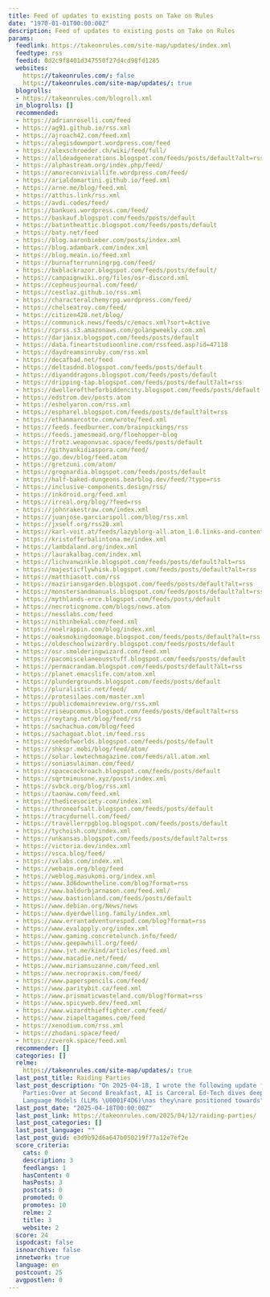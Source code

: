 ```yaml
---
title: Feed of updates to existing posts on Take on Rules
date: "1970-01-01T00:00:00Z"
description: Feed of updates to existing posts on Take on Rules
params:
  feedlink: https://takeonrules.com/site-map/updates/index.xml
  feedtype: rss
  feedid: 0d2c9f8401d347550f27d4cd98fd1285
  websites:
    https://takeonrules.com/: false
    https://takeonrules.com/site-map/updates/: true
  blogrolls:
  - https://takeonrules.com/blogroll.xml
  in_blogrolls: []
  recommended:
  - https://adrianroselli.com/feed
  - https://ag91.github.io/rss.xml
  - https://ajroach42.com/feed.xml
  - https://alegisdownport.wordpress.com/feed
  - https://alexschroeder.ch/wiki/feed/full/
  - https://alldeadgenerations.blogspot.com/feeds/posts/default?alt=rss
  - https://alphastream.org/index.php/feed/
  - https://amoreconviviallife.wordpress.com/feed/
  - https://arialdomartini.github.io/feed.xml
  - https://arne.me/blog/feed.xml
  - https://atthis.link/rss.xml
  - https://avdi.codes/feed/
  - https://bankuei.wordpress.com/feed/
  - https://baskauf.blogspot.com/feeds/posts/default
  - https://batintheattic.blogspot.com/feeds/posts/default
  - https://baty.net/feed
  - https://blog.aaronbieber.com/posts/index.xml
  - https://blog.adambark.com/index.xml
  - https://blog.meain.io/feed.xml
  - https://burnafterrunningrpg.com/feed/
  - https://bxblackrazor.blogspot.com/feeds/posts/default/
  - https://campaignwiki.org/files/osr-discord.xml
  - https://cepheusjournal.com/feed/
  - https://cestlaz.github.io/rss.xml
  - https://characteralchemyrpg.wordpress.com/feed/
  - https://chelseatroy.com/feed/
  - https://citizen428.net/blog/
  - https://communick.news/feeds/c/emacs.xml?sort=Active
  - https://cprss.s3.amazonaws.com/golangweekly.com.xml
  - https://darjanix.blogspot.com/feeds/posts/default
  - https://data.fineartstudioonline.com/rssfeed.asp?id=47118
  - https://daydreamsinruby.com/rss.xml
  - https://decafbad.net/feed
  - https://deltasdnd.blogspot.com/feeds/posts/default
  - https://diyanddragons.blogspot.com/feeds/posts/default
  - https://dripping-tap.blogspot.com/feeds/posts/default?alt=rss
  - https://dwelleroftheforbiddencity.blogspot.com/feeds/posts/default
  - https://edstrom.dev/posts.atom
  - https://eshelyaron.com/rss.xml
  - https://espharel.blogspot.com/feeds/posts/default?alt=rss
  - https://ethanmarcotte.com/wrote/feed.xml
  - https://feeds.feedburner.com/brainpickings/rss
  - https://feeds.jamesmead.org/floehopper-blog
  - https://frotz.weaponvsac.space/feeds/posts/default
  - https://githyankidiaspora.com/feed/
  - https://go.dev/blog/feed.atom
  - https://gretzuni.com/atom/
  - https://grognardia.blogspot.com/feeds/posts/default
  - https://half-baked-dungeons.bearblog.dev/feed/?type=rss
  - https://inclusive-components.design/rss/
  - https://inkdroid.org/feed.xml
  - https://irreal.org/blog/?feed=rss
  - https://johnrakestraw.com/index.xml
  - https://juanjose.garciaripoll.com/blog/rss.xml
  - https://jxself.org/rss20.xml
  - https://karl-voit.at/feeds/lazyblorg-all.atom_1.0.links-and-content.xml
  - https://kristofferbalintona.me/index.xml
  - https://lambdaland.org/index.xml
  - https://laurakalbag.com/index.xml
  - https://lichvanwinkle.blogspot.com/feeds/posts/default?alt=rss
  - https://majesticflywhisk.blogspot.com/feeds/posts/default?alt=rss
  - https://matthiasott.com/rss
  - https://maziriansgarden.blogspot.com/feeds/posts/default?alt=rss
  - https://monstersandmanuals.blogspot.com/feeds/posts/default?alt=rss
  - https://mythlands-erce.blogspot.com/feeds/posts/default
  - https://necroticgnome.com/blogs/news.atom
  - https://nesslabs.com/feed
  - https://nithinbekal.com/feed.xml
  - https://noelrappin.com/blog/index.xml
  - https://oaksmokingdoomage.blogspot.com/feeds/posts/default?alt=rss
  - https://oldeschoolwizardry.blogspot.com/feeds/posts/default
  - https://osr.smolderingwizard.com/feed.xml
  - https://pacomiscelaneousstuff.blogspot.com/feeds/posts/default
  - https://permacrandam.blogspot.com/feeds/posts/default?alt=rss
  - https://planet.emacslife.com/atom.xml
  - https://plundergrounds.blogspot.com/feeds/posts/default
  - https://pluralistic.net/feed/
  - https://protesilaos.com/master.xml
  - https://publicdomainreview.org/rss.xml
  - https://riseupcomus.blogspot.com/feeds/posts/default?alt=rss
  - https://roytang.net/blog/feed/rss
  - https://sachachua.com/blog/feed
  - https://sachagoat.blot.im/feed.rss
  - https://seedofworlds.blogspot.com/feeds/posts/default
  - https://shkspr.mobi/blog/feed/atom/
  - https://solar.lowtechmagazine.com/feeds/all.atom.xml
  - https://soniasulaiman.com/feed/
  - https://spacecockroach.blogspot.com/feeds/posts/default
  - https://sqrtminusone.xyz/posts/index.xml
  - https://svbck.org/blog/rss.xml
  - https://taonaw.com/feed.xml
  - https://thedicesociety.com/index.xml
  - https://throneofsalt.blogspot.com/feeds/posts/default
  - https://tracydurnell.com/feed/
  - https://travellerrpgblog.blogspot.com/feeds/posts/default
  - https://tychoish.com/index.xml
  - https://unkansas.blogspot.com/feeds/posts/default?alt=rss
  - https://victoria.dev/index.xml
  - https://vsca.blog/feed/
  - https://vxlabs.com/index.xml
  - https://webaim.org/blog/feed
  - https://weblog.masukomi.org/index.xml
  - https://www.3d6downtheline.com/blog?format=rss
  - https://www.baldurbjarnason.com/feed.xml/
  - https://www.bastionland.com/feeds/posts/default
  - https://www.debian.org/News/news
  - https://www.dyerdwelling.family/index.xml
  - https://www.errantadventurespod.com/blog?format=rss
  - https://www.evalapply.org/index.xml
  - https://www.gaming.concretelunch.info/feed/
  - https://www.geepawhill.org/feed/
  - https://www.jvt.me/kind/articles/feed.xml
  - https://www.macadie.net/feed/
  - https://www.miriamsuzanne.com/feed.xml
  - https://www.necropraxis.com/feed/
  - https://www.paperspencils.com/feed/
  - https://www.paritybit.ca/feed.xml
  - https://www.prismaticwasteland.com/blog?format=rss
  - https://www.spicyweb.dev/feed.xml
  - https://www.wizardthieffighter.com/feed/
  - https://www.ziapeltagames.com/feed
  - https://xenodium.com/rss.xml
  - https://zhodani.space/feed/
  - https://zverok.space/feed.xml
  recommender: []
  categories: []
  relme:
    https://takeonrules.com/site-map/updates/: true
  last_post_title: Raiding Parties
  last_post_description: "On 2025-04-18, I wrote the following update for Raiding
    Parties:Over at Second Breakfast, AI is Carceral Ed-Tech dives deeper into Large
    Language Models (LLMs \U0001F4D6)\nas they\nare positioned towards"
  last_post_date: "2025-04-18T00:00:00Z"
  last_post_link: https://takeonrules.com/2025/04/12/raiding-parties/
  last_post_categories: []
  last_post_language: ""
  last_post_guid: e3d9b92d6a647b050219f77a12e7ef2e
  score_criteria:
    cats: 0
    description: 3
    feedlangs: 1
    hasContent: 0
    hasPosts: 3
    postcats: 0
    promoted: 0
    promotes: 10
    relme: 2
    title: 3
    website: 2
  score: 24
  ispodcast: false
  isnoarchive: false
  innetwork: true
  language: en
  postcount: 25
  avgpostlen: 0
---
```

